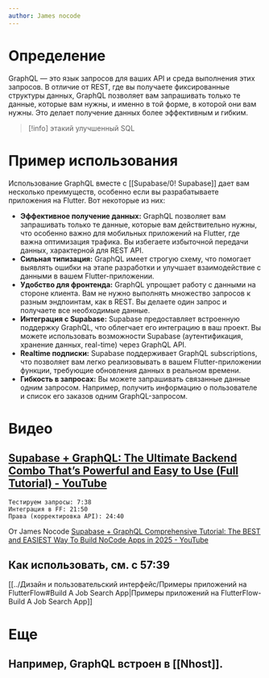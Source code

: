 ```yaml
---
author: James nocode
---
```


# Определение
GraphQL — это язык запросов для ваших API и среда выполнения этих запросов. В отличие от REST, где вы получаете фиксированные структуры данных, GraphQL позволяет вам запрашивать только те данные, которые вам нужны, и именно в той форме, в которой они вам нужны. Это делает получение данных более эффективным и гибким.

> [!info] этакий улучшенный SQL

# Пример использования
Использование GraphQL вместе с [[Supabase/0! Supabase]] дает вам несколько преимуществ, особенно если вы разрабатываете приложения на Flutter. 
Вот некоторые из них:

- **Эффективное получение данных:** GraphQL позволяет вам запрашивать только те данные, которые вам действительно нужны, что особенно важно для мобильных приложений на Flutter, где важна оптимизация трафика. Вы избегаете избыточной передачи данных, характерной для REST API.
- **Сильная типизация:** GraphQL имеет строгую схему, что помогает выявлять ошибки на этапе разработки и улучшает взаимодействие с данными в вашем Flutter-приложении.
- **Удобство для фронтенда:** GraphQL упрощает работу с данными на стороне клиента. Вам не нужно выполнять множество запросов к разным эндпоинтам, как в REST. Вы делаете один запрос и получаете все необходимые данные.
- **Интеграция с Supabase:** Supabase предоставляет встроенную поддержку GraphQL, что облегчает его интеграцию в ваш проект. Вы можете использовать возможности Supabase (аутентификация, хранение данных, real-time) через GraphQL API.
- **Realtime подписки:** Supabase поддерживает GraphQL subscriptions, что позволяет вам легко реализовывать в вашем Flutter-приложении функции, требующие обновления данных в реальном времени.
- **Гибкость в запросах:** Вы можете запрашивать связанные данные одним запросом. Например, получить информацию о пользователе и список его заказов одним GraphQL-запросом.

# Видео
## [Supabase + GraphQL: The Ultimate Backend Combo That’s Powerful and Easy to Use (Full Tutorial) - YouTube](https://www.youtube.com/watch?v=BDOIUqW9ct4)
	Тестируем запросы: 7:38 
	Интеграция в FF: 21:50
	Права (корректировка API): 24:40

От James Nocode
[Supabase + GraphQL Comprehensive Tutorial: The BEST and EASIEST Way To Build NoCode Apps in 2025 - YouTube](https://www.youtube.com/watch?v=lkmEgLCgr7M)

## Как использовать, см. с 57:39
[[../Дизайн и пользовательский интерфейс/Примеры приложений на FlutterFlow#Build A Job Search App|Примеры приложений на FlutterFlow-Build A Job Search App]]

# ​Еще
## Например, GraphQL встроен в [[Nhost]].
